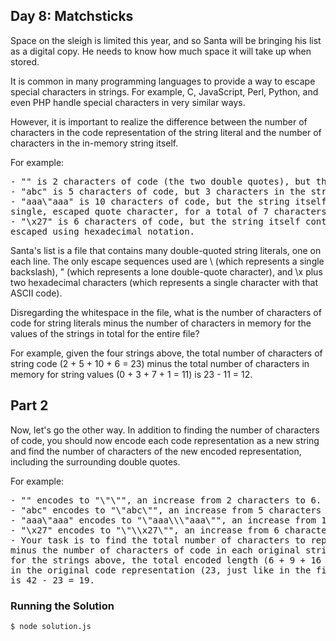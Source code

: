 ## Day 8: Matchsticks

Space on the sleigh is limited this year, and so Santa will be bringing his list as a digital copy.
He needs to know how much space it will take up when stored.

It is common in many programming languages to provide a way to escape special characters in strings.
For example, C, JavaScript, Perl, Python, and even PHP handle special characters in very similar ways.

However, it is important to realize the difference between the number of characters in the code
representation of the string literal and the number of characters in the in-memory string itself.

For example:

<pre>
- "" is 2 characters of code (the two double quotes), but the string contains zero characters.
- "abc" is 5 characters of code, but 3 characters in the string data.
- "aaa\"aaa" is 10 characters of code, but the string itself contains six "a" characters and a
single, escaped quote character, for a total of 7 characters in the string data.
- "\x27" is 6 characters of code, but the string itself contains just one - an apostrophe ('),
escaped using hexadecimal notation.
</pre>

Santa's list is a file that contains many double-quoted string literals, one on each line.
The only escape sequences used are \\ (which represents a single backslash), \" (which represents
  a lone double-quote character), and \x plus two hexadecimal characters
(which represents a single character with that ASCII code).

Disregarding the whitespace in the file, what is the number of characters of code for string
literals minus the number of characters in memory for the values of the strings in total for
the entire file?

For example, given the four strings above, the total number of characters of string code
(2 + 5 + 10 + 6 = 23) minus the total number of characters in memory for string values
(0 + 3 + 7 + 1 = 11) is 23 - 11 = 12.

## Part 2

Now, let's go the other way. In addition to finding the number of characters of code,
you should now encode each code representation as a new string and find the number of characters
of the new encoded representation, including the surrounding double quotes.

For example:

<pre>
- "" encodes to "\"\"", an increase from 2 characters to 6.
- "abc" encodes to "\"abc\"", an increase from 5 characters to 9.
- "aaa\"aaa" encodes to "\"aaa\\\"aaa\"", an increase from 10 characters to 16.
- "\x27" encodes to "\"\\x27\"", an increase from 6 characters to 11.
- Your task is to find the total number of characters to represent the newly encoded strings
minus the number of characters of code in each original string literal. For example,
for the strings above, the total encoded length (6 + 9 + 16 + 11 = 42) minus the characters
in the original code representation (23, just like in the first part of this puzzle)
is 42 - 23 = 19.
</pre>

### Running the Solution

    $ node solution.js
